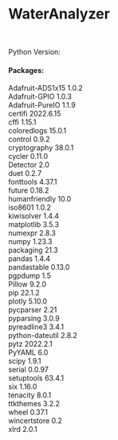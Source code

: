 # WaterAnalyzer
<br>

Python Version: <br>

#### Packages:
Adafruit-ADS1x15 1.0.2 <br>
Adafruit-GPIO    1.0.3 <br>
Adafruit-PureIO  1.1.9 <br>
certifi          2022.6.15 <br>
cffi             1.15.1 <br>
coloredlogs      15.0.1 <br>
control          0.9.2 <br>
cryptography     38.0.1 <br>
cycler           0.11.0 <br>
Detector         2.0 <br>
duet             0.2.7 <br>
fonttools        4.37.1 <br>
future           0.18.2 <br>
humanfriendly    10.0 <br>
iso8601          1.0.2 <br>
kiwisolver       1.4.4 <br>
matplotlib       3.5.3 <br>
numexpr          2.8.3 <br>
numpy            1.23.3 <br>
packaging        21.3 <br>
pandas           1.4.4 <br>
pandastable      0.13.0 <br>
pgpdump          1.5 <br>
Pillow           9.2.0 <br>
pip              22.1.2 <br>
plotly           5.10.0 <br>
pycparser        2.21 <br>
pyparsing        3.0.9 <br>
pyreadline3      3.4.1 <br>
python-dateutil  2.8.2 <br>
pytz             2022.2.1 <br>
PyYAML           6.0 <br>
scipy            1.9.1 <br>
serial           0.0.97 <br>
setuptools       63.4.1 <br>
six              1.16.0 <br>
tenacity         8.0.1 <br>
ttkthemes        3.2.2 <br>
wheel            0.37.1 <br>
wincertstore     0.2 <br>
xlrd             2.0.1 <br>
<br>
